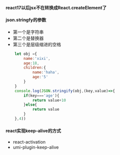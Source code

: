 #### react17以后jsx不在转换成React.createElement了

#### json.stringfy的参数
- 第一个是字符串
- 第二个是替换器
- 第三个是层级缩进的空格
```js
    let obj ={
        name:'xixi',
        age:18,
        children:{
            name:'haha',
            age:'5'
        }
    }
    console.log(JSON.stringify(obj,(key,value)=>{
        if(key==='age'){
            return value+10
        }else{
            return value
        }
    },4))
```

#### react实现keep-alive的方式
- react-activation
- umi-plugin-keep-alive